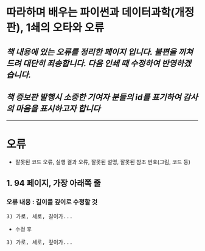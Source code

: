 # 따라하며 배우는 파이썬과 데이터과학(개정판), 1쇄의 오타와 오류
## *책 내용에 있는 오류를 정리한 페이지 입니다. 불편을 끼쳐드려 대단히 죄송합니다. 다음 인쇄 때 수정하여 반영하겠습니다.*
## *책 증보판 발행시 소중한 기여자 분들의 id를 표기하여 감사의 마음을 표시하고자 합니다*
---

# 오류
* 잘못된 코드 오류, 실행 결과 오류, 잘못된 설명, 잘못된 참조 번호(그림, 코드 등) 

## 1. 94 페이지, 가장 아래쪽 줄
### 오류 내용 : 길이를 깊이로 수정할 것
<pre>
3) 가로, 세로, 길이가...
</pre>
* 수정 후
<pre>
3) 가로, 세로, 깊이가...
</pre>
